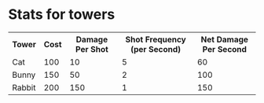 # Stats for towers
<table>
	<tr>
		<th>Tower</th>
    <th>Cost</th>
		<th>Damage Per Shot</th>
		<th>Shot Frequency (per Second)</th>
    <th>Net Damage Per Second</th>
	</tr>	
	<tr>
		<td>Cat</td>
		<td>100</td>
		<td>10</td>
		<td>5</td>
    <td>60</td>
	</tr>
	<tr>
		<td>Bunny</td>
		<td>150</td>
		<td>50</td>
		<td>2</td>
    <td>100</td>
	</tr>
	<tr>
		<td>Rabbit</td>
		<td>200</td>
		<td>150</td>
		<td>1</td>
    <td>150</td>
	</tr>
</table>
